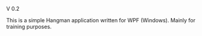 V 0.2

This is a simple Hangman application written for WPF (Windows).
Mainly for training purposes.